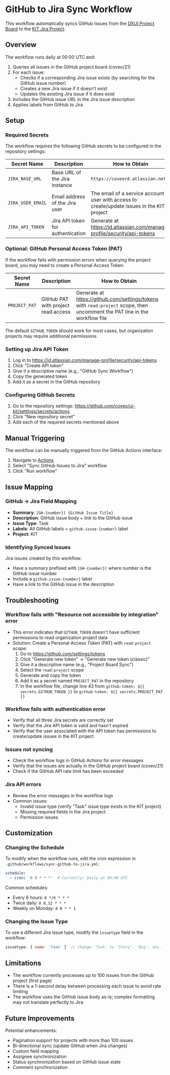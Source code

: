 # GitHub to Jira Sync Workflow

This workflow automatically syncs GitHub Issues from the [DXUI Project Board](https://github.com/orgs/coveo/projects/21) to the [KIT Jira Project](https://coveord.atlassian.net/jira/software/c/projects/KIT/).

## Overview

The workflow runs daily at 00:00 UTC and:
1. Queries all issues in the GitHub project board (coveo/21)
2. For each issue:
   - Checks if a corresponding Jira issue exists (by searching for the GitHub issue number)
   - Creates a new Jira issue if it doesn't exist
   - Updates the existing Jira issue if it does exist
3. Includes the GitHub issue URL in the Jira issue description
4. Applies labels from GitHub to Jira

## Setup

### Required Secrets

The workflow requires the following GitHub secrets to be configured in the repository settings:

| Secret Name | Description | How to Obtain |
|------------|-------------|---------------|
| `JIRA_BASE_URL` | Base URL of the Jira instance | `https://coveord.atlassian.net` |
| `JIRA_USER_EMAIL` | Email address of the Jira user | The email of a service account or user with access to create/update issues in the KIT project |
| `JIRA_API_TOKEN` | Jira API token for authentication | Generate at https://id.atlassian.com/manage-profile/security/api-tokens |

### Optional: GitHub Personal Access Token (PAT)

If the workflow fails with permission errors when querying the project board, you may need to create a Personal Access Token:

| Secret Name | Description | How to Obtain |
|------------|-------------|---------------|
| `PROJECT_PAT` | GitHub PAT with project read access | Generate at https://github.com/settings/tokens with `read:project` scope, then uncomment the PAT line in the workflow file |

The default `GITHUB_TOKEN` should work for most cases, but organization projects may require additional permissions.

### Setting up Jira API Token

1. Log in to https://id.atlassian.com/manage-profile/security/api-tokens
2. Click "Create API token"
3. Give it a descriptive name (e.g., "GitHub Sync Workflow")
4. Copy the generated token
5. Add it as a secret in the GitHub repository

### Configuring GitHub Secrets

1. Go to the repository settings: https://github.com/coveo/ui-kit/settings/secrets/actions
2. Click "New repository secret"
3. Add each of the required secrets mentioned above

## Manual Triggering

The workflow can be manually triggered from the GitHub Actions interface:
1. Navigate to [Actions](https://github.com/coveo/ui-kit/actions)
2. Select "Sync GitHub Issues to Jira" workflow
3. Click "Run workflow"

## Issue Mapping

### GitHub → Jira Field Mapping

- **Summary**: `[GH-{number}] {GitHub Issue Title}`
- **Description**: GitHub issue body + link to the GitHub issue
- **Issue Type**: Task
- **Labels**: All GitHub labels + `github-issue-{number}` label
- **Project**: KIT

### Identifying Synced Issues

Jira issues created by this workflow:
- Have a summary prefixed with `[GH-{number}]` where number is the GitHub issue number
- Include a `github-issue-{number}` label
- Have a link to the GitHub issue in the description

## Troubleshooting

### Workflow fails with "Resource not accessible by integration" error
- This error indicates that `GITHUB_TOKEN` doesn't have sufficient permissions to read organization project data
- Solution: Create a Personal Access Token (PAT) with `read:project` scope:
  1. Go to https://github.com/settings/tokens
  2. Click "Generate new token" → "Generate new token (classic)"
  3. Give it a descriptive name (e.g., "Project Board Sync")
  4. Select the `read:project` scope
  5. Generate and copy the token
  6. Add it as a secret named `PROJECT_PAT` in the repository
  7. In the workflow file, change line 43 from `github-token: ${{ secrets.GITHUB_TOKEN }}` to `github-token: ${{ secrets.PROJECT_PAT }}`

### Workflow fails with authentication error
- Verify that all three Jira secrets are correctly set
- Verify that the Jira API token is valid and hasn't expired
- Verify that the user associated with the API token has permissions to create/update issues in the KIT project

### Issues not syncing
- Check the workflow logs in GitHub Actions for error messages
- Verify that the issues are actually in the GitHub project board (coveo/21)
- Check if the GitHub API rate limit has been exceeded

### Jira API errors
- Review the error messages in the workflow logs
- Common issues:
  - Invalid issue type (verify "Task" issue type exists in the KIT project)
  - Missing required fields in the Jira project
  - Permission issues

## Customization

### Changing the Schedule

To modify when the workflow runs, edit the cron expression in `.github/workflows/sync-github-to-jira.yml`:

```yaml
schedule:
  - cron: '0 0 * * *'  # Currently: Daily at 00:00 UTC
```

Common schedules:
- Every 6 hours: `0 */6 * * *`
- Twice daily: `0 0,12 * * *`
- Weekly on Monday: `0 0 * * 1`

### Changing the Issue Type

To use a different Jira issue type, modify the `issuetype` field in the workflow:

```javascript
issuetype: { name: 'Task' }  // Change 'Task' to 'Story', 'Bug', etc.
```

## Limitations

- The workflow currently processes up to 100 issues from the GitHub project (first page)
- There is a 1-second delay between processing each issue to avoid rate limiting
- The workflow uses the GitHub issue body as-is; complex formatting may not translate perfectly to Jira

## Future Improvements

Potential enhancements:
- Pagination support for projects with more than 100 issues
- Bi-directional sync (update GitHub when Jira changes)
- Custom field mapping
- Assignee synchronization
- Status synchronization based on GitHub issue state
- Comment synchronization
